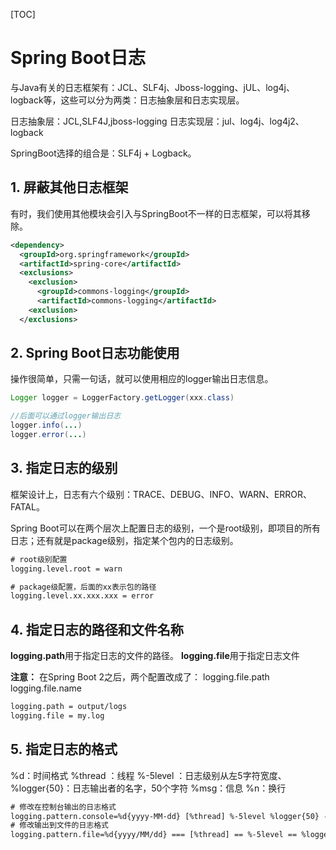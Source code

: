 [TOC]

# Spring Boot日志

与Java有关的日志框架有：JCL、SLF4j、Jboss-logging、jUL、log4j、logback等，这些可以分为两类：日志抽象层和日志实现层。

日志抽象层：JCL,SLF4J,jboss-logging
日志实现层：jul、log4j、log4j2、logback

SpringBoot选择的组合是：SLF4j + Logback。

## 1. 屏蔽其他日志框架

有时，我们使用其他模块会引入与SpringBoot不一样的日志框架，可以将其移除。

```xml
<dependency>
  <groupId>org.springframework</groupId>
  <artifactId>spring-core</artifactId>
  <exclusions>
    <exclusion>
      <groupId>commons-logging</groupId>
      <artifactId>commons-logging</artifactId>
    <exclusion>
  </exclusions>
```

## 2. Spring Boot日志功能使用

操作很简单，只需一句话，就可以使用相应的logger输出日志信息。

```java
Logger logger = LoggerFactory.getLogger(xxx.class)

//后面可以通过logger输出日志
logger.info(...)
logger.error(...)
```

## 3. 指定日志的级别

框架设计上，日志有六个级别：TRACE、DEBUG、INFO、WARN、ERROR、FATAL。

Spring Boot可以在两个层次上配置日志的级别，一个是root级别，即项目的所有日志；还有就是package级别，指定某个包内的日志级别。

```txt
# root级别配置
logging.level.root = warn

# package级配置，后面的xx表示包的路径
logging.level.xx.xxx.xxx = error
```

## 4. 指定日志的路径和文件名称

**logging.path**用于指定日志的文件的路径。
**logging.file**用于指定日志文件

**注意：**
在Spring Boot 2之后，两个配置改成了：
logging.file.path
logging.file.name

```txt
logging.path = output/logs
logging.file = my.log
```

## 5. 指定日志的格式

%d：时间格式
%thread ：线程
%-5level ：日志级别从左5字符宽度、
%logger{50}：日志输出者的名字，50个字符
%msg：信息
%n：换行

```txt
# 修改在控制台输出的日志格式
logging.pattern.console=%d{yyyy-MM-dd} [%thread] %-5level %logger{50} -%msg%n
# 修改输出到文件的日志格式
logging.pattern.file=%d{yyyy/MM/dd} === [%thread] == %-5level == %logger{50} == %msg%n
```
